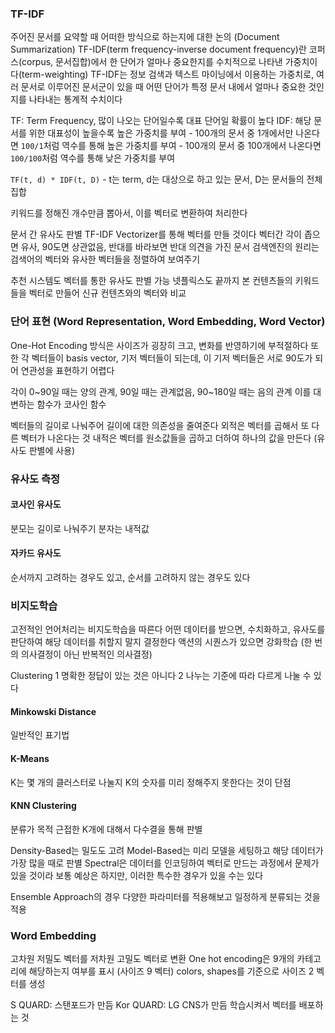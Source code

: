 ### TF-IDF

주어진 문서를 요약할 때 어떠한 방식으로 하는지에 대한 논의 (Document Summarization)
TF-IDF(term frequency-inverse document frequency)란 코퍼스(corpus, 문서집합)에서 한 단어가 얼마나 중요한지를 수치적으로 나타낸 가중치이다(term-weighting)
TF-IDF는 정보 검색과 텍스트 마이닝에서 이용하는 가중치로, 여러 문서로 이루어진 문서군이 있을 때 어떤 단어가 특정 문서 내에서 얼마나 중요한 것인지를 나타내는 통계적 수치이다

TF: Term Frequency, 많이 나오는 단어일수록 대표 단어일 확률이 높다
IDF: 해당 문서를 위한 대표성이 높을수록 높은 가중치를 부여
    - 100개의 문서 중 1개에서만 나온다면 `100/1`처럼 역수를 통해 높은 가중치를 부여
    - 100개의 문서 중 100개에서 나온다면 `100/100`처럼 역수를 통해 낮은 가중치를 부여

`TF(t, d) * IDF(t, D)`
    - t는 term, d는 대상으로 하고 있는 문서, D는 문서들의 전체 집합

키워드를 정해진 개수만큼 뽑아서, 이를 벡터로 변환하여 처리한다

문서 간 유사도 판별
TF-IDF Vectorizer를 통해 벡터를 만들 것이다
벡터간 각이 좁으면 유사, 90도면 상관없음, 반대를 바라보면 반대 의견을 가진 문서
검색엔진의 원리는 검색어의 벡터와 유사한 벡터들을 정렬하여 보여주기

추천 시스템도 벡터를 통한 유사도 판별 가능
넷플릭스도 끝까지 본 컨텐츠들의 키워드들을 벡터로 만들어 신규 컨텐츠와의 벡터와 비교

### 단어 표현 (Word Representation, Word Embedding, Word Vector)

One-Hot Encoding 방식은 사이즈가 굉장히 크고, 변화를 반영하기에 부적절하다
또한 각 벡터들이 basis vector, 기저 벡터들이 되는데, 이 기저 벡터들은 서로 90도가 되어 연관성을 표현하기 어렵다

각이 0~90일 때는 양의 관계, 90일 때는 관계없음, 90~180일 때는 음의 관계
이를 대변하는 함수가 코사인 함수

벡터들의 길이로 나눠주어 길이에 대한 의존성을 줄여준다
외적은 벡터를 곱해서 또 다른 벡터가 나온다는 것
내적은 벡터를 원소값들을 곱하고 더하여 하나의 값을 만든다 (유사도 판별에 사용)

### 유사도 측정

#### 코사인 유사도

분모는 길이로 나눠주기
분자는 내적값

#### 자카드 유사도

순서까지 고려하는 경우도 있고, 순서를 고려하지 않는 경우도 있다

### 비지도학습

고전적인 언어처리는 비지도학습을 따른다
어떤 데이터를 받으면, 수치화하고, 유사도를 판단하여 해당 데이터를 취할지 말지 결정한다
액션의 시퀀스가 있으면 강화학습 (한 번의 의사결정이 아닌 반복적인 의사결정)

Clustering
1 명확한 정답이 있는 것은 아니다
2 나누는 기준에 따라 다르게 나눌 수 있다

#### Minkowski Distance

일반적인 표기법

#### K-Means

K는 몇 개의 클러스터로 나눌지
K의 숫자를 미리 정해주지 못한다는 것이 단점

#### KNN Clustering

분류가 목적
근접한 K개에 대해서 다수결을 통해 판별

Density-Based는 밀도도 고려
Model-Based는 미리 모델을 세팅하고 해당 데이터가 가장 많을 때로 판별
Spectral은 데이터를 인코딩하여 벡터로 만드는 과정에서 문제가 있을 것이라 보통 예상은 하지만, 이러한 특수한 경우가 있을 수는 있다

Ensemble Approach의 경우 다양한 파라미터를 적용해보고 일정하게 분류되는 것을 적용

### Word Embedding

고차원 저밀도 벡터를 저차원 고밀도 벡터로 변환
One hot encoding은 9개의 카테고리에 해당하는지 여부를 표시 (사이즈 9 벡터)
colors, shapes를 기준으로 사이즈 2 벡터를 생성

S QUARD: 스탠포드가 만듬
Kor QUARD: LG CNS가 만듬
학습시켜서 벡터를 배포하는 것
